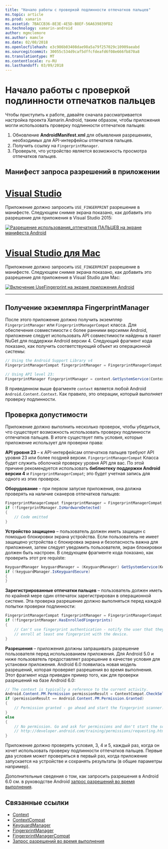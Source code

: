 ```yaml
---
title: "Начало работы с проверкой подлинности отпечатков пальцев"
ms.topic: article
ms.prod: xamarin
ms.assetid: 7BACCB36-8E3E-4E5D-B8EF-56A639839FD2
ms.technology: xamarin-android
author: mgmclemore
ms.author: mamcle
ms.date: 02/08/2018
ms.openlocfilehash: e3c986b03408dae98a5a79f257029c10909aeabd
ms.sourcegitcommit: 30055c534d9caf5dffcfdeafd6f08e666fb870a8
ms.translationtype: MT
ms.contentlocale: ru-RU
ms.lasthandoff: 03/09/2018
---
```

# <a name="getting-started-with-fingerprint-authentication"></a>Начало работы с проверкой подлинности отпечатков пальцев

Чтобы приступить к работе, давайте сначала рассматривается настройка проекта Xamarin.Android, таким образом, чтобы приложения могли использовать проверку подлинности отпечатков пальцев:

1. Обновление **AndroidManifest.xml** для объявления разрешениях, необходимых для API-интерфейсы отпечатков пальцев.
2. Получить ссылку на `FingerprintManager`.
3. Проверьте, что устройство является возможность просмотра отпечатков пальцев.

## <a name="requesting-permissions-in-the-application-manifest"></a>Манифест запроса разрешений в приложении

# <a name="visual-studiotabvswin"></a>[Visual Studio](#tab/vswin)

Приложение должно запросить `USE_FINGERPRINT` разрешение в манифесте. Следующем снимке экрана показано, как добавить это разрешение для приложения в Visual Studio 2015:

[![Разрешение использования\_отпечатков ПАЛЬЦЕВ на экране манифеста Android](get-started-images/fingerprint-01-vs.png)](get-started-images/fingerprint-01-vs.png#lightbox) 

# <a name="visual-studio-for-mactabvsmac"></a>[Visual Studio для Mac](#tab/vsmac)

Приложение должно запросить `USE_FINGERPRINT` разрешение в манифесте. Следующем снимке экрана показано, как добавить это разрешение для приложения в Visual Studio для Mac:

[![Включение UseFingerprint на экране приложения Android](get-started-images/fingerprint-01-xs.png)](get-started-images/fingerprint-01-xs.png#lightbox) 

-----

## <a name="getting-an-instance-of-the-fingerprintmanager"></a>Получение экземпляра FingerprintManager

После этого приложение должно получить экземпляр `FingerprintManager` или `FingerprintManagerCompat` класса. Для обеспечения совместимости с более ранними версиями Android, приложение следует использовать API совместимости найдены в пакет NuGet для поддержки Android версии 4. Следующий фрагмент кода показано, как получить соответствующий объект из операционной системы: 

```csharp
// Using the Android Support Library v4
FingerprintManagerCompat fingerprintManager = FingerprintManagerCompat.From(context);

// Using API level 23:
FingerprintManager fingerprintManager = context.GetSystemService(Context.FingerprintService) as FingerprintManager;
```  

В приведенном выше фрагменте `context` является любой Android `Android.Content.Context`. Как правило, это операции, который выполняет проверку подлинности.

## <a name="checking-for-eligibility"></a>Проверка допустимости

Приложение должно выполнить несколько проверок, чтобы убедиться, что существует возможность использовать проверку подлинности отпечатков пальцев. В итоге существует пять условия, которые приложение использует для проверки права:  
 

**API уровня 23** &ndash; к API-интерфейсам отпечатков пальцев требуют API уровня 23 или более поздней версии. `FingerprintManagerCompat` Класса будет служить оболочкой проверку уровня API для вас. По этой причине рекомендуется использовать **библиотеку поддержки Android версии 4** и `FingerprintManagerCompat`; это будет учетная запись для одного из этих проверок.

**Оборудование** &ndash; при первом запуске приложения, она должна проверять на наличие сканеров отпечатков пальцев:

```csharp
FingerprintManagerCompat fingerprintManager = FingerprintManagerCompat.From(context);
if (!fingerprintManager.IsHardwareDetected)
{
    // Code omitted
}
```
    
**Устройство защищено** &ndash; пользователь должен иметь защищен с помощью блокировки экрана устройства. Если пользователь не имеет защищено устройства с блокировка экрана и безопасность важна для приложения, затем следует уведомить пользователя, экран блокировки должен быть настроен. В следующем фрагменте кода показано, как проверить этот pre requiste:

```csharp
KeyguardManager keyguardManager = (KeyguardManager) GetSystemService(KeyguardService);
if (!keyguardManager.IsKeyguardSecure)
{
}
```

**Зарегистрированные отпечатки пальцев** &ndash; пользователь должен иметь по крайней мере один отпечаток зарегистрирован в операционной системе. Эта проверка разрешение должно выполняться перед каждой попытки проверки подлинности:

```csharp
FingerprintManagerCompat fingerprintManager = FingerprintManagerCompat.From(context);
if (!fingerprintManager.HasEnrolledFingerprints)
{
    // Can't use fingerprint authentication - notify the user that they need to
    // enroll at least one fingerprint with the device.
}
```

**Разрешения** &ndash; приложения должны запрашивать разрешение пользователя перед использованием приложения. Для Android 5.0 и ниже пользователь предоставляет разрешение в качестве условия для установки приложения. Android 6.0 появилась новая модель разрешений, которая проверяет разрешения во время выполнения. Этот фрагмент кода приведен пример того, как для проверки разрешений на базе Android 6.0:

```csharp
// The context is typically a reference to the current activity.
Android.Content.PM.Permission permissionResult = ContextCompat.CheckSelfPermission(context, Manifest.Permission.UseFingerprint);
if (permissionResult == Android.Content.PM.Permission.Granted)
{
    // Permission granted - go ahead and start the fingerprint scanner.
}
else
{
    // No permission. Go and ask for permissions and don't start the scanner. See
    // http://developer.android.com/training/permissions/requesting.html
}
```

Приложение должно проверять условия, 3, 4 и 5, каждый раз, когда он хочет использовать проверку подлинности отпечатков пальцев. Первые два условия может проверяться в первый раз, когда приложение запускается на устройстве и сохранять результаты (в общие параметры например).

Дополнительные сведения о том, как запросить разрешения в Android 6.0 см. в руководстве Android [запрос разрешений во время выполнения](http://developer.android.com/training/permissions/requesting.html).



## <a name="related-links"></a>Связанные ссылки

- [Context](https://developer.xamarin.com/api/type/Android.Content.Context/)
- [ContextCompat](https://developer.xamarin.com/api/type/Android.Support.V4.Content.ContextCompat/)
- [KeyguardManager](https://developer.xamarin.com/api/type/Android.App.KeyguardManager/)
- [FingerprintManager](http://developer.android.com/reference/android/hardware/fingerprint/FingerprintManager.html)
- [FingerprintManagerCompat](http://developer.android.com/reference/android/support/v4/hardware/fingerprint/FingerprintManagerCompat.html)
- [Запрос разрешений во время выполнения](http://developer.android.com/training/permissions/requesting.html)
